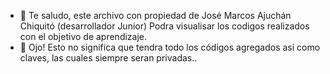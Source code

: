 - 👋 Te saludo, este  archivo con propiedad de José Marcos Ajuchán Chiquitó (desarrollador Junior)
Podra visualisar los codigos realizados con el objetivo de aprendizaje.
- 👀 Ojo!   Esto no significa que tendra todo los códigos agregados asi como claves, las cuales siempre seran privadas..



<!---
jajuchanc/jajuchanc is a ✨ special ✨ repository because its `README.md` (this file) appears on your GitHub profile.
You can click the Preview link to take a look at your changes.
--->
